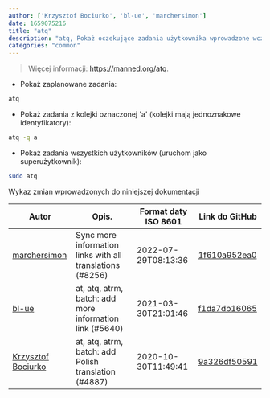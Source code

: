 ```yaml
---
author: ['Krzysztof Bociurko', 'bl-ue', 'marchersimon']
date: 1659075216
title: "atq"
description: "atq, Pokaż oczekujące zadania użytkownika wprowadzone wcześniej przez polecenia `at` lub `batch`."
categories: "common"
---
```

> Więcej informacji: <https://manned.org/atq>.

- Pokaż zaplanowane zadania:

```bash
atq
```

- Pokaż zadania z kolejki oznaczonej 'a' (kolejki mają jednoznakowe identyfikatory):

```bash
atq -q a
```

- Pokaż zadania wszystkich użytkowników (uruchom jako superużytkownik):

```bash
sudo atq
```
Wykaz zmian wprowadzonych do niniejszej dokumentacji


Autor | Opis. | Format daty ISO 8601 | Link do GitHub
------|-----|-----|-----
[marchersimon](mailto:50295997+marchersimon@users.noreply.github.com) | Sync more information links with all translations (#8256) | 2022-07-29T08:13:36 | [1f610a952ea0](https://github.com/tldr-pages/tldr/commit/1f610a952ea0d53e0a1bdbd1246ef81f24db2f3f)
[bl-ue](mailto:54780737+bl-ue@users.noreply.github.com) | at, atq, atrm, batch: add more information link (#5640) | 2021-03-30T21:01:46 | [f1da7db16065](https://github.com/tldr-pages/tldr/commit/f1da7db160655446057cf641b5339d2e9273bb7a)
[Krzysztof Bociurko](mailto:chanibal@users.noreply.github.com) | at, atq, atrm, batch: add Polish translation (#4887) | 2020-10-30T11:49:41 | [9a326df50591](https://github.com/tldr-pages/tldr/commit/9a326df50591b12b4be35cf04619cdb492724072)


